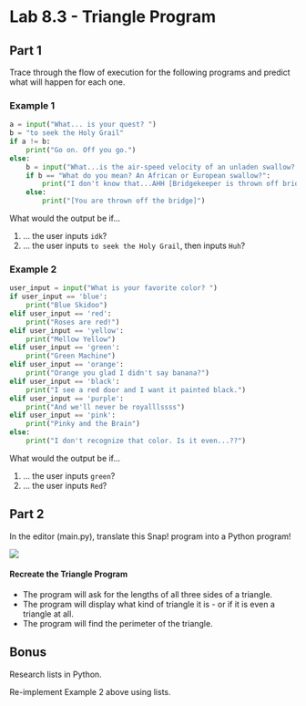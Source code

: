 # Lab 8.3 - Triangle Program

## Part 1

Trace through the flow of execution for the following programs and predict what will happen for each one.

### Example 1

```python
a = input("What... is your quest? ")
b = "to seek the Holy Grail"
if a != b:
    print("Go on. Off you go.")
else:
    b = input("What...is the air-speed velocity of an unladen swallow? ")
    if b == "What do you mean? An African or European swallow?":
        print("I don't know that...AHH [Bridgekeeper is thrown off bridge]")
    else:
        print("[You are thrown off the bridge]")
```

What would the output be if...

1. ... the user inputs `idk`?
2. ... the user inputs `to seek the Holy Grail`, then inputs `Huh`?

### Example 2

```python
user_input = input("What is your favorite color? ")
if user_input == 'blue':
    print("Blue Skidoo")
elif user_input == 'red':
    print("Roses are red!")
elif user_input == 'yellow':
    print("Mellow Yellow")
elif user_input == 'green':
    print("Green Machine")
elif user_input == 'orange':
    print("Orange you glad I didn't say banana?")
elif user_input == 'black':
    print("I see a red door and I want it painted black.")
elif user_input == 'purple':
    print("And we'll never be royalllssss")
elif user_input == 'pink':
    print("Pinky and the Brain")
else:
    print("I don't recognize that color. Is it even...??")
```

What would the output be if...

1. ... the user inputs `green`?
2. ... the user inputs `Red`?

## Part 2

In the editor (main.py), translate this Snap! program into a Python program!

![](../.gitbook/assets/triangle\_program.png)

#### Recreate the Triangle Program

* The program will ask for the lengths of all three sides of a triangle.
* The program will display what kind of triangle it is - or if it is even a triangle at all.
* The program will find the perimeter of the triangle.

## Bonus

Research lists in Python.

Re-implement Example 2 above using lists.
